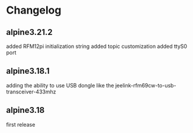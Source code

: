 # Changelog
## alpine3.21.2
added RFM12pi initialization string
added topic customization
added ttyS0 port
## alpine3.18.1

adding the ability to use USB dongle like the jeelink-rfm69cw-to-usb-transceiver-433mhz

## alpine3.18

first release

